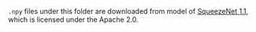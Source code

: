 `.npy` files under this folder are downloaded from model of [SqueezeNet 1.1](https://github.com/onnx/models/tree/master/vision/classification/squeezenet),
which is licensed under the Apache 2.0.